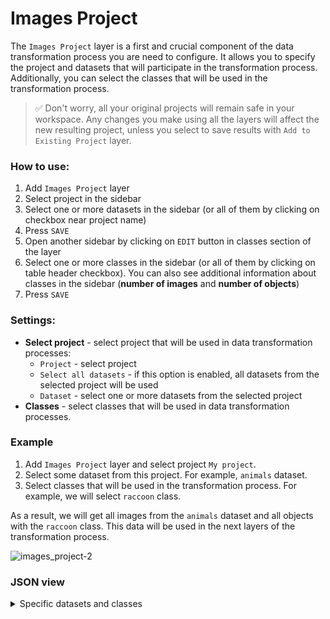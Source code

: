 # Images Project

The `Images Project` layer is a first and crucial component of the data transformation process you are need to configure.
It allows you to specify the project and datasets that will participate in the transformation process. Additionally, you can select the classes that will be used in the transformation process.

> ✅ Don't worry, all your original projects will remain safe in your workspace. Any changes you make using all the layers will affect the new resulting project, unless you select to save results with `Add to Existing Project` layer.

### How to use:

1. Add `Images Project` layer
2. Select project in the sidebar
3. Select one or more datasets in the sidebar (or all of them by clicking on checkbox near project name)
4. Press `SAVE`
5. Open another sidebar by clicking on `EDIT` button in classes section of the layer
6. Select one or more classes in the sidebar (or all of them by clicking on table header checkbox). You can also see additional information about classes in the sidebar (**number of images** and **number of objects**)
7. Press `SAVE`

### Settings:

- **Select project** - select project that will be used in data transformation processes:
    - `Project` - select project
    - `Select all datasets` - if this option is enabled, all datasets from the selected project will be used
    - `Dataset` - select one or more datasets from the selected project
- **Classes** - select classes that will be used in data transformation processes.

### Example

1. Add `Images Project` layer and select project `My project`. 
2. Select some dataset from this project. For example, `animals` dataset.
3. Select classes that will be used in the transformation process. For example, we will select `raccoon` class.

As a result, we will get all images from the `animals` dataset and all objects with the `raccoon` class.
This data will be used in the next layers of the transformation process.

![images_project-2](https://github.com/supervisely-ecosystem/ml-nodes/assets/79905215/4c6c66db-3197-4c76-add6-c1107cb0ecc5)

### JSON view

<details>
  <summary>Specific datasets and classes</summary>
<pre>
{
  "action": "images_project",
  "src": ["My project/animals"],
  "dst": "$data_15",
  "settings": {
    "classes_mapping": {
      "blueberries": "__ignore__",
      "raccoon": "raccoon",
      "dog": "__ignore__",
      "plants": "__ignore__",
      "tree": "__ignore__"
    }
  }
}
</pre>
</details>